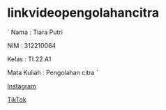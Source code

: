 # linkvideopengolahancitra

`
Nama        : Tiara Putri

NIM         : 312210064

Kelas       : TI.22.A1

Mata Kuliah : Pengolahan citra
`

[Instagram](https://www.instagram.com/reel/C4aTDF2g3T9/?utm_source=ig_web_copy_link&igsh=MzRlODBiNWFlZA==)


[TikTok](https://www.tiktok.com/@racunshopee0063/video/7345424093358918919)

